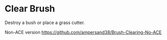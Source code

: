 # Clear Brush

Destroy a bush or place a grass cutter.

Non-ACE version https://github.com/ampersand38/Brush-Clearing-No-ACE
